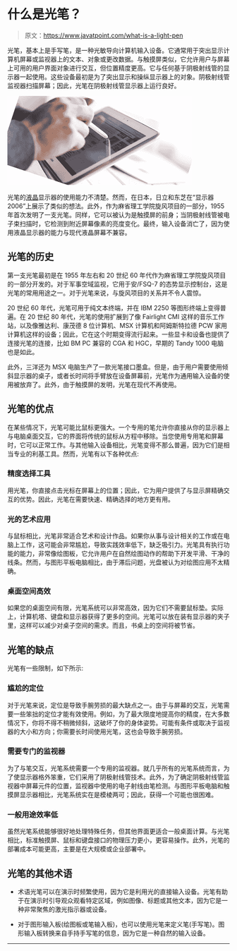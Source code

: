# 什么是光笔？

> 原文：<https://www.javatpoint.com/what-is-a-light-pen>

光笔，基本上是手写笔，是一种光敏导向计算机输入设备。它通常用于突出显示计算机屏幕或监视器上的文本、对象或更改数据。与触摸屏类似，它允许用户与屏幕上可用的用户界面对象进行交互，但位置精度更高。它与任何基于阴极射线管的显示器一起使用。这些设备最初是为了突出显示和操纵显示器上的对象。阴极射线管监视器扫描屏幕；因此，光笔在阴极射线管显示器上运行良好。

![What is a Light Pen](img/4579b4e8c0fcf06c7e893e5b3df25f03.png)

光笔的[液晶](https://www.javatpoint.com/lcd-full-form)显示器的使用能力不清楚。然而，在日本，日立和东芝在“显示器 2006”上展示了类似的想法。此外，作为麻省理工学院旋风项目的一部分，1955 年首次发明了一支光笔。同样，它可以被认为是触摸屏的前身；当阴极射线管被电子束扫描时，它检测到附近屏幕像素的亮度变化。最终，输入设备消亡了，因为使用液晶显示器的能力与现代液晶屏幕不兼容。

## 光笔的历史

第一支光笔最初是在 1955 年左右和 20 世纪 60 年代作为麻省理工学院旋风项目的一部分开发的。对于军事空域监视，它用于安/FSQ-7 的态势显示控制台，这是光笔的常用用途之一。对于光笔来说，与旋风项目的关系并不令人震惊。

20 世纪 60 年代，光笔可用于纯文本终端，并在 IBM 2250 等图形终端上变得普遍。在 20 世纪 80 年代，光笔的使用扩展到了像 Fairlight CMI 这样的音乐工作站，以及像雅达利、康茂德 8 位计算机、MSX 计算机和阿姆斯特拉德 PCW 家用计算机这样的设备；因此，它在这个时期变得流行起来。一些显卡和设备也提供了连接光笔的连接，比如 BM PC 兼容的 CGA 和 HGC，早期的 Tandy 1000 电脑也是如此。

此外，三洋还为 MSX 电脑生产了一款光笔接口墨盒。但是，由于用户需要使用倾斜显示器的桌子，或者长时间将手臂放在设备屏幕前，光笔作为通用输入设备的使用被放弃了。此外，由于触摸屏的发明，光笔在现代不再使用。

## 光笔的优点

在某些情况下，光笔可能比鼠标更强大。一个专用的笔允许你直接从你的显示器上与电脑桌面交互，它的界面将传统的鼠标从方程中移除。当您使用专用笔和屏幕时，它可以正常工作。与其他输入设备相比，光笔变得不那么普遍，因为它们是相当专业的利基工具。然而，光笔有以下各种优点:

### 精度选择工具

用光笔，你直接点击光标在屏幕上的位置；因此，它为用户提供了与显示屏精确交互的优势。因此，光笔在需要快速、精确选择的地方更有用。

### 光的艺术应用

与鼠标相比，光笔非常适合艺术和设计作品。如果你从事与设计相关的工作或在电脑上工作，这可能会非常尴尬，导致实践效率低下，缺乏吸引力。光笔具有执行功能的能力，非常像绘图板，它允许用户在自然绘图动作的帮助下开发平滑、干净的线条。然而，与图形平板电脑相比，由于滞后问题，光盘被认为对绘图应用不太精确。

### 桌面空间高效

如果您的桌面空间有限，光笔系统可以非常高效，因为它们不需要鼠标垫。实际上，计算机塔、键盘和显示器获得了更多的空间。光笔可以放在装有显示器的夹子里，这样可以减少对桌子空间的需求。而且，书桌上的空间将被节省。

## 光笔的缺点

光笔有一些限制，如下所示:

### 尴尬的定位

对于光笔来说，定位是导致手腕劳损的最大缺点之一。由于与屏幕的交互，光笔需要一些笨拙的定位才能有效使用。例如，为了最大限度地提高你的精度，在大多数情况下，你将不得不稍微倾斜，这破坏了你的身体姿势。可能有条件或取决于监视器的大小和方向；你需要长时间使用光笔，这也会导致手腕劳损。

### 需要专门的监视器

为了与笔交互，光笔系统需要一个专用的监视器。就几乎所有的光笔系统而言，为了使显示器格外笨重，它们采用了阴极射线管技术。此外，为了确定阴极射线管监视器中屏幕元件的位置，监视器中使用的电子射线由笔检测。与图形平板电脑和触摸屏显示器相比，光笔系统实在是模棱两可；因此，获得一个可能也很困难。

### 一般用途效率低

虽然光笔系统能够很好地处理特殊任务，但其他界面更适合一般桌面计算。与光笔相比，标准触摸屏、鼠标和键盘接口的物理压力更小，更容易操作。此外，光笔的部署成本可能更高，主要是在大规模或企业部署中。

## 光笔的其他术语

*   术语光笔可以在演示时频繁使用，因为它是利用光的直接输入设备。光笔有助于在演示时引导观众观看特定区域，例如图像、标题或其他文本，因为它是一种非常聚焦的激光指示器或设备。

*   对于图形输入板(绘图板或笔输入板)，也可以使用光笔来定义笔(手写笔)。图形输入板转换来自手持手写笔的信息，因为它是一种自然的输入设备。

* * *